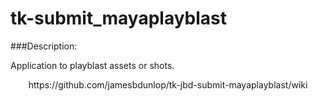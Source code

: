 tk-submit_mayaplayblast
=====================
###Description:

Application to playblast assets or shots.
<center>
https://github.com/jamesbdunlop/tk-jbd-submit-mayaplayblast/wiki
</center>